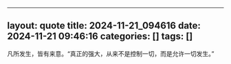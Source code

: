 ----
layout: quote
title: 2024-11-21_094616
date: 2024-11-21 09:46:16
categories: []
tags: []
----

凡所发生，皆有来意。“真正的强大，从来不是控制一切，而是允许一切发生。”